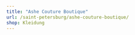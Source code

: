 ```yaml
---
title: "Ashe Couture Boutique"
url: /saint-petersburg/ashe-couture-boutique/
shop: Kleidung
---
```

